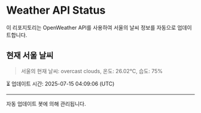 
# Weather API Status

이 리포지토리는 OpenWeather API를 사용하여 서울의 날씨 정보를 자동으로 업데이트합니다.

## 현재 서울 날씨
> 서울의 현재 날씨: overcast clouds, 온도: 26.02°C, 습도: 75%

⏳ 업데이트 시간: 2025-07-15 04:09:06 (UTC)

---
자동 업데이트 봇에 의해 관리됩니다.
